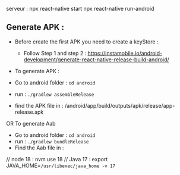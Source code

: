 serveur : npx react-native start
npx react-native run-android


## Generate APK : 

- Before create the first APK you need to create a keyStore :
   -  Follow Step 1 and step 2 : https://instamobile.io/android-development/generate-react-native-release-build-android/

- To generate APK :
- Go to android folder :  `cd android` 
- run : `./gradlew assembleRelease`
- find the APK file in : /android/app/build/outputs/apk/release/app-release.apk

OR To generate Aab

- Go to android folder :  `cd android` 
- run :  `./gradlew bundleRelease`
- Find the Aab file in : 



// node 18 : nvm use 18
// Java 17 : export JAVA_HOME=`/usr/libexec/java_home -v 17`